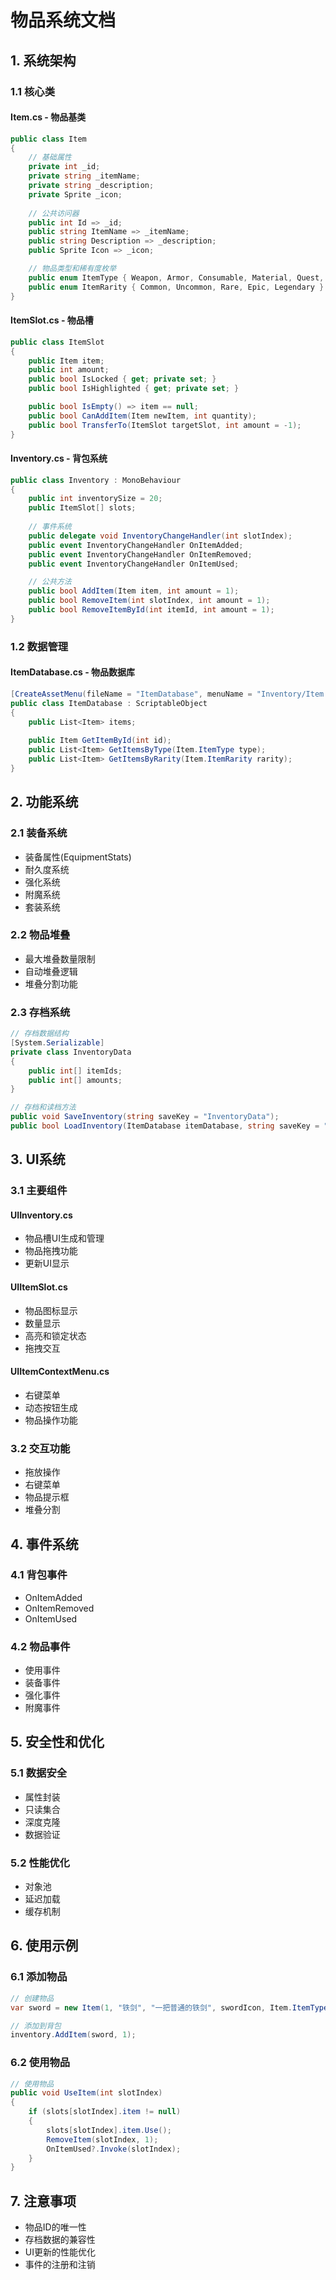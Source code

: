 # 物品系统文档

## 1. 系统架构
### 1.1 核心类
#### Item.cs - 物品基类
```csharp
public class Item
{
    // 基础属性
    private int _id;
    private string _itemName; 
    private string _description;
    private Sprite _icon;
    
    // 公共访问器
    public int Id => _id;
    public string ItemName => _itemName;
    public string Description => _description;
    public Sprite Icon => _icon;

    // 物品类型和稀有度枚举
    public enum ItemType { Weapon, Armor, Consumable, Material, Quest, Accessory }
    public enum ItemRarity { Common, Uncommon, Rare, Epic, Legendary }
}
```

#### ItemSlot.cs - 物品槽
```csharp
public class ItemSlot
{
    public Item item;
    public int amount;
    public bool IsLocked { get; private set; }
    public bool IsHighlighted { get; private set; }

    public bool IsEmpty() => item == null;
    public bool CanAddItem(Item newItem, int quantity);
    public bool TransferTo(ItemSlot targetSlot, int amount = -1);
}
```

#### Inventory.cs - 背包系统
```csharp
public class Inventory : MonoBehaviour
{
    public int inventorySize = 20;
    public ItemSlot[] slots;
    
    // 事件系统
    public delegate void InventoryChangeHandler(int slotIndex);
    public event InventoryChangeHandler OnItemAdded;
    public event InventoryChangeHandler OnItemRemoved;
    public event InventoryChangeHandler OnItemUsed;

    // 公共方法
    public bool AddItem(Item item, int amount = 1);
    public bool RemoveItem(int slotIndex, int amount = 1);
    public bool RemoveItemById(int itemId, int amount = 1);
}
```

### 1.2 数据管理
#### ItemDatabase.cs - 物品数据库
```csharp
[CreateAssetMenu(fileName = "ItemDatabase", menuName = "Inventory/Item Database")]
public class ItemDatabase : ScriptableObject
{
    public List<Item> items;
    
    public Item GetItemById(int id);
    public List<Item> GetItemsByType(Item.ItemType type);
    public List<Item> GetItemsByRarity(Item.ItemRarity rarity);
}
```

## 2. 功能系统
### 2.1 装备系统
- 装备属性(EquipmentStats)
- 耐久度系统
- 强化系统
- 附魔系统
- 套装系统

### 2.2 物品堆叠
- 最大堆叠数量限制
- 自动堆叠逻辑
- 堆叠分割功能

### 2.3 存档系统
```csharp
// 存档数据结构
[System.Serializable]
private class InventoryData
{
    public int[] itemIds;
    public int[] amounts;
}

// 存档和读档方法
public void SaveInventory(string saveKey = "InventoryData");
public bool LoadInventory(ItemDatabase itemDatabase, string saveKey = "InventoryData");
```

## 3. UI系统
### 3.1 主要组件
#### UIInventory.cs
- 物品槽UI生成和管理
- 物品拖拽功能
- 更新UI显示

#### UIItemSlot.cs
- 物品图标显示
- 数量显示
- 高亮和锁定状态
- 拖拽交互

#### UIItemContextMenu.cs
- 右键菜单
- 动态按钮生成
- 物品操作功能

### 3.2 交互功能
- 拖放操作
- 右键菜单
- 物品提示框
- 堆叠分割

## 4. 事件系统
### 4.1 背包事件
- OnItemAdded
- OnItemRemoved
- OnItemUsed

### 4.2 物品事件
- 使用事件
- 装备事件
- 强化事件
- 附魔事件

## 5. 安全性和优化
### 5.1 数据安全
- 属性封装
- 只读集合
- 深度克隆
- 数据验证

### 5.2 性能优化
- 对象池
- 延迟加载
- 缓存机制

## 6. 使用示例
### 6.1 添加物品
```csharp
// 创建物品
var sword = new Item(1, "铁剑", "一把普通的铁剑", swordIcon, Item.ItemType.Weapon, Item.ItemRarity.Common);

// 添加到背包
inventory.AddItem(sword, 1);
```

### 6.2 使用物品
```csharp
// 使用物品
public void UseItem(int slotIndex)
{
    if (slots[slotIndex].item != null)
    {
        slots[slotIndex].item.Use();
        RemoveItem(slotIndex, 1);
        OnItemUsed?.Invoke(slotIndex);
    }
}
```

## 7. 注意事项
- 物品ID的唯一性
- 存档数据的兼容性
- UI更新的性能优化
- 事件的注册和注销
